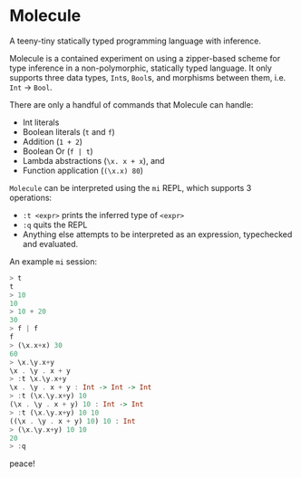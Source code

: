 Molecule
========

A teeny-tiny statically typed programming language with inference.

Molecule is a contained experiment on using a zipper-based scheme for type inference in a non-polymorphic,
statically typed language. It only supports three data types, `Int`s, `Bool`s, and morphisms between them, i.e. `Int` -> `Bool`.

There are only a handful of commands that Molecule can handle:

- Int literals
- Boolean literals (`t` and `f`)
- Addition (`1 + 2`)
- Boolean Or (`f | t`)
- Lambda abstractions (`\x. x + x`), and
- Function application (`(\x.x) 80`)

`Molecule` can be interpreted using the `mi` REPL, which supports 3 operations:

- `:t <expr>` prints the inferred type of `<expr>`
- `:q` quits the REPL
- Anything else attempts to be interpreted as an expression, typechecked and evaluated.

An example `mi` session:

```haskell
> t
t
> 10
10
> 10 + 20
30
> f | f
f
> (\x.x+x) 30
60
> \x.\y.x+y
\x . \y . x + y
> :t \x.\y.x+y
\x . \y . x + y : Int -> Int -> Int
> :t (\x.\y.x+y) 10
(\x . \y . x + y) 10 : Int -> Int
> :t (\x.\y.x+y) 10 10
((\x . \y . x + y) 10) 10 : Int
> (\x.\y.x+y) 10 10
20
> :q
```
peace!

